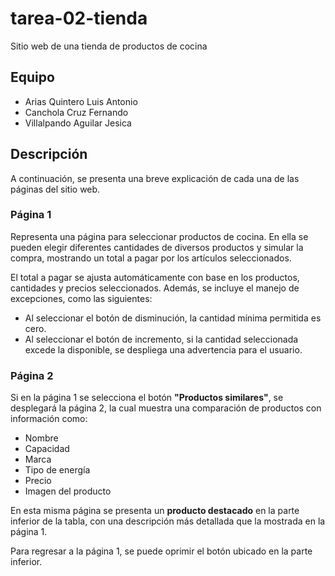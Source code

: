 # tarea-02-tienda

Sitio web de una tienda de productos de cocina

## Equipo

- Arias Quintero Luis Antonio  
- Canchola Cruz Fernando  
- Villalpando Aguilar Jesica  

## Descripción

A continuación, se presenta una breve explicación de cada una de las páginas del sitio web.

### Página 1

Representa una página para seleccionar productos de cocina. En ella se pueden elegir diferentes cantidades de diversos productos y simular la compra, mostrando un total a pagar por los artículos seleccionados.

El total a pagar se ajusta automáticamente con base en los productos, cantidades y precios seleccionados. Además, se incluye el manejo de excepciones, como las siguientes:

- Al seleccionar el botón de disminución, la cantidad mínima permitida es cero.
- Al seleccionar el botón de incremento, si la cantidad seleccionada excede la disponible, se despliega una advertencia para el usuario.

### Página 2

Si en la página 1 se selecciona el botón **"Productos similares"**, se desplegará la página 2, la cual muestra una comparación de productos con información como:

- Nombre  
- Capacidad  
- Marca  
- Tipo de energía  
- Precio  
- Imagen del producto

En esta misma página se presenta un **producto destacado** en la parte inferior de la tabla, con una descripción más detallada que la mostrada en la página 1.

Para regresar a la página 1, se puede oprimir el botón ubicado en la parte inferior.

